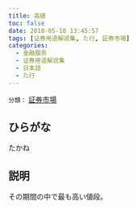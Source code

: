 ```yaml
---
title: 高値
toc: false
date: 2018-05-18 13:45:57
tags: [证券用语解说集, た行, 証券市場]
categories:
  - 金融服务
  - 证券用语解说集
  - 日本語
  - た行
---
```


`分類：` [証券市場](/tags/証券市場/)

## ひらがな

たかね

## 説明

その期間の中で最も高い値段。
